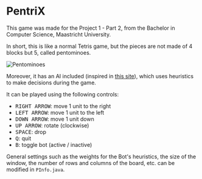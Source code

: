 # PentriX


This game was made for the Project 1 - Part 2, from the Bachelor in Computer Science, Maastricht University.  


In short, this is like a normal Tetris game, but the pieces are not made of 4 blocks but 5, called pentominoes.

![Pentominoes](https://upload.wikimedia.org/wikipedia/commons/thumb/a/aa/All_18_Pentominoes.svg/1200px-All_18_Pentominoes.svg.png)


Moreover, it has an AI included (inspired in [this site](https://codemyroad.wordpress.com/2013/04/14/tetris-ai-the-near-perfect-player/)), which uses heuristics to make decisions during the game.

It can be played using the following controls:  
 - <kbd>RIGHT ARROW</kbd>: move 1 unit to the right  
 - <kbd>LEFT ARROW</kbd>: move 1 unit to the left  
 - <kbd>DOWN ARROW</kbd>: move 1 unit down  
 - <kbd>UP ARROW</kbd>: rotate (clockwise)
 - <kbd>SPACE</kbd>: drop
 - <kbd>Q</kbd>: quit
 - <kbd>B</kbd>: toggle bot (active / inactive)

General settings such as the weights for the Bot's heuristics, the size of the window, the number of rows and columns of the board, etc. can be modified in `PInfo.java`.
